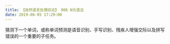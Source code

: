 ```yaml
---
title: 【自然语言处理综论】 006 N元语法
date: 2019-06-05 17:29:00
---
```


猜测下一个单词，或称单词预测是语音识别、手写识别、残疾人增强交际以及拼写错误的一个重要的子任务。
